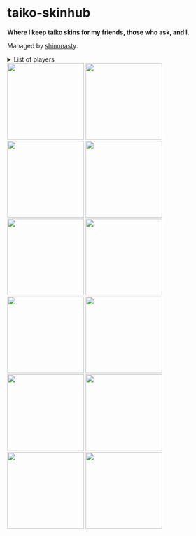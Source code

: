 # taiko-skinhub
__Where I keep taiko skins for my friends, those who ask, and I.__

Managed by [shinonasty](https://akatsuki.gg/u/101409?mode=1&rx=0).

<details>
<summary>List of players</summary>
<a href="shinonasty.md">shinonasty</a><br>
<a href="[boy].md">[BOY]</a><br>
<a href="dice.md">Dice</a><br>
<a href="dizzayy.md">Dizzayy</a><br>
<a href="eltigant.md">Eltigant</a><br>
<a href="erys.md">Erys</a><br>
<a href="furryfeet.md">furry feet</a><br>
<a href="hornedlove.md">hornedlove</a><br>
<a href="ianpep.md">ianpep</a><br>
<a href="somebody33.md">somebody_33</a><br>
<a href="supernoob20.md">SUPERNOOB20</a><br>
<a href="winterispretty.md">WinterIsPretty</a><br>
</details>

<a href="shinonasty.md">
  <img src="https://a.akatsuki.gg/101409"  
       width="175"
       height="175"></a>
<a href="[boy].md">
  <img src="https://a.ppy.sh/12871335"  
       width="175"
       height="175"></a>
<a href="dice.md">
  <img src="https://a.ppy.sh/19154954"  
       width="175"
       height="175"></a>
<a href="dizzayy.md">
  <img src="https://a.ppy.sh/12014683"  
       width="175"
       height="175"></a>
<a href="eltigant.md">
  <img src="https://a.ppy.sh/15191942"  
       width="175"
       height="175"></a>
<a href="erys.md">
  <img src="https://a.ppy.sh/20151959"  
       width="175"
       height="175"></a>
<a href="furryfeet.md">
  <img src="https://a.ppy.sh/19931117"  
       width="175"
       height="175"></a>
<a href="hornedlove.md">
  <img src="https://a.ppy.sh/14072678"  
       width="175"
       height="175"></a>
<a href="ianpep.md">
  <img src="https://a.ppy.sh/7699030"  
       width="175"
       height="175"></a>
<a href="somebody33.md">
  <img src="https://a.ppy.sh/16830329"  
       width="175"
       height="175"></a>
<a href="supernoob20.md">
  <img src="https://a.ppy.sh/16422988"  
       width="175"
       height="175"></a>
<a href="winterispretty.md">
  <img src="https://a.akatsuki.gg/52977"  
       width="175"
       height="175"></a>
